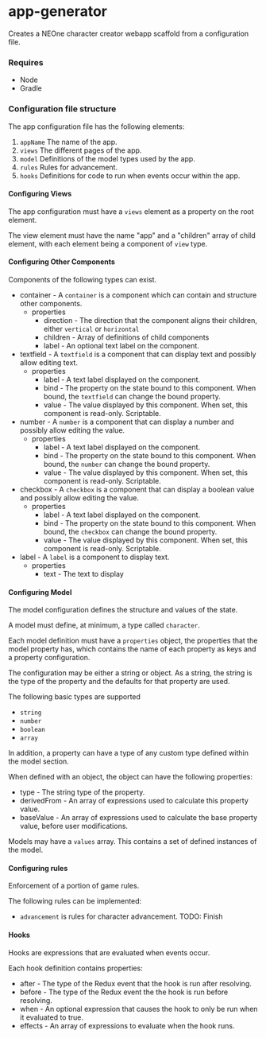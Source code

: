 # app-generator
Creates a NEOne character creator webapp scaffold from a configuration file.

### Requires
 * Node
 * Gradle
 
### Configuration file structure
The app configuration file has the following elements:
1. `appName` The name of the app.
2. `views` The different pages of the app.
3. `model` Definitions of the model types used by the app.
4. `rules` Rules for advancement.
5. `hooks` Definitions for code to run when events occur within the app.

#### Configuring Views
The app configuration must have a `views` element as a property on the root element.

The view element must have the name "app" and a "children" array of child element, with each element being a component of `view` type.

#### Configuring Other Components
Components of the following types can exist.
* container - A `container` is a component which can contain and structure other components.
    * properties 
        * direction - The direction that the component aligns their children, either `vertical` or `horizontal`
        * children - Array of definitions of child components
        * label - An optional text label on the component.
* textfield - A `textfield` is a component that can display text and possibly allow editing text.
    * properties
        * label - A text label displayed on the component.
        * bind - The property on the state bound to this component. When bound, the `textfield` can change the bound property.
        * value - The value displayed by this component. When set, this component is read-only. Scriptable. 
* number - A `number` is a component that can display a number and possibly allow editing the value.
    * properties
        * label - A text label displayed on the component.
        * bind - The property on the state bound to this component. When bound, the `number` can change the bound property.
        * value - The value displayed by this component. When set, this component is read-only. Scriptable.
* checkbox - A `checkbox` is a component that can display a boolean value and possibly allow editing the value.
    * properties
        * label - A text label displayed on the component.
        * bind - The property on the state bound to this component. When bound, the `checkbox` can change the bound property.
        * value - The value displayed by this component. When set, this component is read-only. Scriptable.
* label - A `label` is a component to display text.
    * properties
        * text - The text to display
        
#### Configuring Model
The model configuration defines the structure and values of the state.

A model must define, at minimum, a type called `character`.

Each model definition must have a `properties` object, the properties that the model property has, which contains the name of each property as keys and a property configuration.

The configuration may be either a string or object. As a string, the string is the type of the property and the defaults for that property are used.

The following basic types are supported
* `string`
* `number`
* `boolean`
* `array`

In addition, a property can have a type of any custom type defined within the model section.

When defined with an object, the object can have the following properties:
* type - The string type of the property.
* derivedFrom - An array of expressions used to calculate this property value.
* baseValue - An array of expressions used to calculate the base property value, before user modifications.

Models may have a `values` array. This contains a set of defined instances of the model.

#### Configuring rules
Enforcement of a portion of game rules.

The following rules can be implemented:
* `advancement` is rules for character advancement.
TODO: Finish

#### Hooks
Hooks are expressions that are evaluated when events occur.

Each hook definition contains properties:
* after - The type of the Redux event that the hook is run after resolving.
* before - The type of the  Redux event the the hook is run before resolving.
* when - An optional expression that causes the hook to only be run when it evaluated to true.
* effects - An array of expressions to evaluate when the hook runs.